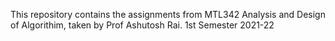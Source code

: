 This repository contains the assignments from MTL342 Analysis and Design of Algorithim, taken by Prof Ashutosh Rai. 1st Semester 2021-22
